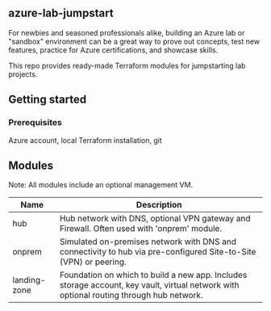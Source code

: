 ## azure-lab-jumpstart

For newbies and seasoned professionals alike, building an Azure lab or "sandbox" environment can be a great way to prove out concepts, test new features, practice for Azure certifications, and showcase skills.

This repo provides ready-made Terraform modules for jumpstarting lab projects.
 
## Getting started

### Prerequisites

Azure account, local Terraform installation, git

## Modules

Note: All modules include an optional management VM.

|Name|Description
|-|-|
|hub|Hub network with DNS, optional VPN gateway and Firewall.  Often used with 'onprem' module.
|onprem|Simulated on-premises network with DNS and connectivity to hub via pre-configured Site-to-Site (VPN) or peering.
|landing-zone| Foundation on which to build a new app. Includes storage account, key vault, virtual network with optional routing through hub network.
